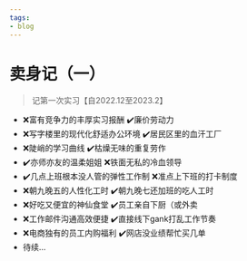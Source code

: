```yaml
---
tags:
- blog
---
```


# 卖身记（一）
> 记第一次实习【自2022.12至2023.2】


- ❌富有竞争力的丰厚实习报酬 ✔️廉价劳动力
- ❌写字楼里的现代化舒适办公环境 ✔️居民区里的血汗工厂
- ❌陡峭的学习曲线 ✔️枯燥无味的重复劳作
- ✔️亦师亦友的温柔姐姐 ❌铁面无私的冷血领导
- ✔️几点上班根本没人管的弹性工作制 ❌准点上下班的打卡制度
- ❌朝九晚五的人性化工时 ✔️朝九晚七还加班的吃人工时
- ❌好吃又便宜的神仙食堂 ✔️员工亲自下厨（或外卖
- ❌工作邮件沟通高效便捷 ✔️直接线下gank打乱工作节奏
- ❌电商独有的员工内购福利 ✔️网店没业绩帮忙买几单
- 待续...